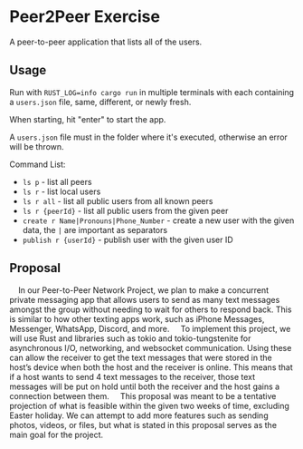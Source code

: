 # Peer2Peer Exercise
A peer-to-peer application that lists all of the users.


## Usage
Run with `RUST_LOG=info cargo run` in multiple terminals with each containing a `users.json` file, same, different, or newly fresh.

When starting, hit "enter" to start the app.

A `users.json` file must in the folder where it's executed, otherwise an error will be thrown.

Command List:

* `ls p` - list all peers
* `ls r` - list local users
* `ls r all` - list all public users from all known peers
* `ls r {peerId}` - list all public users from the given peer
* `create r Name|Pronouns|Phone_Number` - create a new user with the given data, the `|` are important as separators
* `publish r {userId}` - publish user with the given user ID

## Proposal

&nbsp;&nbsp;&nbsp;&nbsp;In our Peer-to-Peer Network Project, we plan to make a concurrent private messaging app that allows users to send as many text messages amongst the group without needing to wait for others to respond back. This is similar to how other texting apps work, such as iPhone Messages, Messenger, WhatsApp, Discord, and more. 
&nbsp;&nbsp;&nbsp;&nbsp;To implement this project, we will use Rust and libraries such as tokio and tokio-tungstenite for asynchronous I/O, networking, and websocket communication. Using these can allow the receiver to get the text messages that were stored in the host’s device when both the host and the receiver is online. This means that if a host wants to send 4 text messages to the receiver, those text messages will be put on hold until both the receiver and the host gains a connection between them.
&nbsp;&nbsp;&nbsp;&nbsp;This proposal was meant to be a tentative projection of what is feasible within the given two weeks of time, excluding Easter holiday. We can attempt to add more features such as sending photos, videos, or files, but what is stated in this proposal serves as the main goal for the project.
